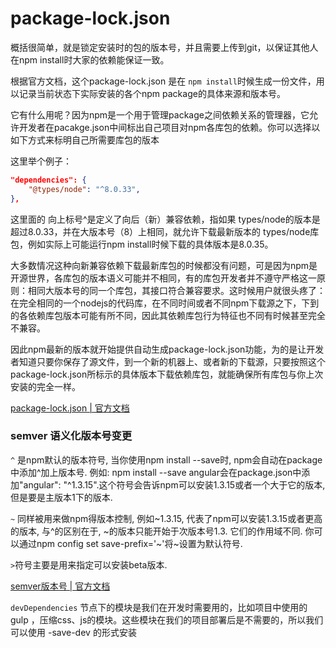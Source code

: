 # package-lock.json
概括很简单，就是锁定安装时的包的版本号，并且需要上传到git，以保证其他人在npm install时大家的依赖能保证一致。

根据官方文档，这个package-lock.json 是在 `npm install`时候生成一份文件，用以记录当前状态下实际安装的各个npm package的具体来源和版本号。

它有什么用呢？因为npm是一个用于管理package之间依赖关系的管理器，它允许开发者在pacakge.json中间标出自己项目对npm各库包的依赖。你可以选择以如下方式来标明自己所需要库包的版本

这里举个例子：
```json
"dependencies": {
    "@types/node": "^8.0.33",
},
```

这里面的 向上标号^是定义了向后（新）兼容依赖，指如果 types/node的版本是超过8.0.33，并在大版本号（8）上相同，就允许下载最新版本的 types/node库包，例如实际上可能运行npm install时候下载的具体版本是8.0.35。

大多数情况这种向新兼容依赖下载最新库包的时候都没有问题，可是因为npm是开源世界，各库包的版本语义可能并不相同，有的库包开发者并不遵守严格这一原则：相同大版本号的同一个库包，其接口符合兼容要求。这时候用户就很头疼了：在完全相同的一个nodejs的代码库，在不同时间或者不同npm下载源之下，下到的各依赖库包版本可能有所不同，因此其依赖库包行为特征也不同有时候甚至完全不兼容。

因此npm最新的版本就开始提供自动生成package-lock.json功能，为的是让开发者知道只要你保存了源文件，到一个新的机器上、或者新的下载源，只要按照这个package-lock.json所标示的具体版本下载依赖库包，就能确保所有库包与你上次安装的完全一样。

[package-lock.json | 官方文档](https://docs.npmjs.com/files/package-lock.json)



### semver 语义化版本号变更

`^` 是npm默认的版本符号, 当你使用npm install --save时, npm会自动在package中添加^加上版本号. 例如: npm install --save angular会在package.json中添加"angular": "^1.3.15".这个符号会告诉npm可以安装1.3.15或者一个大于它的版本, 但是要是主版本1下的版本.

`~` 同样被用来做npm得版本控制, 例如~1.3.15, 代表了npm可以安装1.3.15或者更高的版本, 与^的区别在于, ~的版本只能开始于次版本号1.3. 它们的作用域不同. 你可以通过npm config set save-prefix='~'将~设置为默认符号.

`>`符号主要是用来指定可以安装beta版本.

[semver版本号 | 官方文档](https://semver.org/lang/zh-CN/)


`devDependencies` 节点下的模块是我们在开发时需要用的，比如项目中使用的 gulp ，压缩css、js的模块。这些模块在我们的项目部署后是不需要的，所以我们可以使用 -save-dev 的形式安装
